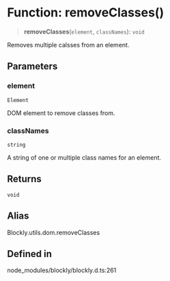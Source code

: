 # Function: removeClasses()

> **removeClasses**(`element`, `classNames`): `void`

Removes multiple calsses from an element.

## Parameters

### element

`Element`

DOM element to remove classes from.

### classNames

`string`

A string of one or multiple class names for an
element.

## Returns

`void`

## Alias

Blockly.utils.dom.removeClasses

## Defined in

node_modules/blockly/blockly.d.ts:261
